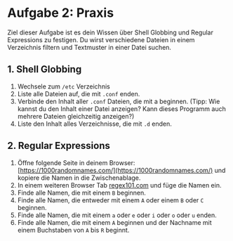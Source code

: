 # Aufgabe 2: Praxis

Ziel dieser Aufgabe ist es dein Wissen über Shell Globbing und Regular Expressions zu festigen. Du wirst verschiedene Dateien in einem Verzeichnis filtern und Textmuster in einer Datei suchen.

## 1. Shell Globbing

1. Wechsele zum `/etc` Verzeichnis
2. Liste alle Dateien auf, die mit `.conf` enden.
3. Verbinde den Inhalt aller `.conf` Dateien, die mit a beginnen. (Tipp: Wie kannst du den Inhalt einer Datei anzeigen? Kann dieses Programm auch mehrere Dateien gleichzeitig anzeigen?)
4. Liste den Inhalt alles Verzeichnisse, die mit `.d` enden.

## 2. Regular Expressions

1. Öffne folgende Seite in deinem Browser: [https://1000randomnames.com/](https://1000randomnames.com/) und kopiere die Namen in die Zwischenablage.
2. In einem weiteren Browser Tab [regex101.com](https://regex101.com/) und füge die Namen ein.
3. Finde alle Namen, die mit einem `B` beginnen.
4. Finde alle Namen, die entweder mit einem `A` oder einem `B` oder `C` beginnen.
5. Finde alle Namen, die mit einem `a` oder `e` oder `i` oder `o` oder `u` enden.
6. Finde alle Namen, die mit einem `A` beginnen und der Nachname mit einem Buchstaben von `A` bis `R` beginnt.
